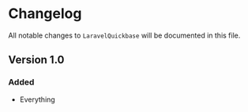 # Changelog

All notable changes to `LaravelQuickbase` will be documented in this file.

## Version 1.0

### Added
- Everything
